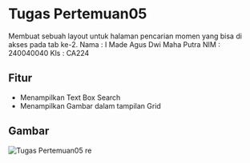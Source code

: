 # Tugas Pertemuan05
Membuat sebuah layout untuk halaman pencarian momen yang bisa di akses pada tab ke-2.
Nama : I Made Agus Dwi Maha Putra
NIM  : 240040040
Kls  : CA224

## Fitur
+ Menampilkan Text Box Search
+ Menampilkan Gambar dalam tampilan Grid

## Gambar
![Tugas Pertemuan05 re](https://github.com/user-attachments/assets/8bc03245-46f1-41f6-8ebd-74a15ea19a7d)

